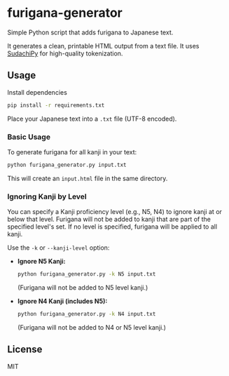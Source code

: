 # furigana-generator

Simple Python script that adds furigana to Japanese text.

It generates a clean, printable HTML output from a text file. It uses [SudachiPy](https://github.com/WorksApplications/SudachiPy) for high-quality tokenization.

## Usage

Install dependencies

```bash
pip install -r requirements.txt
```

Place your Japanese text into a `.txt` file (UTF-8 encoded).

### Basic Usage

To generate furigana for all kanji in your text:

```bash
python furigana_generator.py input.txt
```

This will create an `input.html` file in the same directory.

### Ignoring Kanji by Level

You can specify a Kanji proficiency level (e.g., N5, N4) to ignore kanji at or below that level. Furigana will not be added to kanji that are part of the specified level's set. If no level is specified, furigana will be applied to all kanji.

Use the `-k` or `--kanji-level` option:

*   **Ignore N5 Kanji:**
    ```bash
    python furigana_generator.py -k N5 input.txt
    ```
    (Furigana will not be added to N5 level kanji.)

*   **Ignore N4 Kanji (includes N5):**
    ```bash
    python furigana_generator.py -k N4 input.txt
    ```
    (Furigana will not be added to N4 or N5 level kanji.)

## License

MIT
